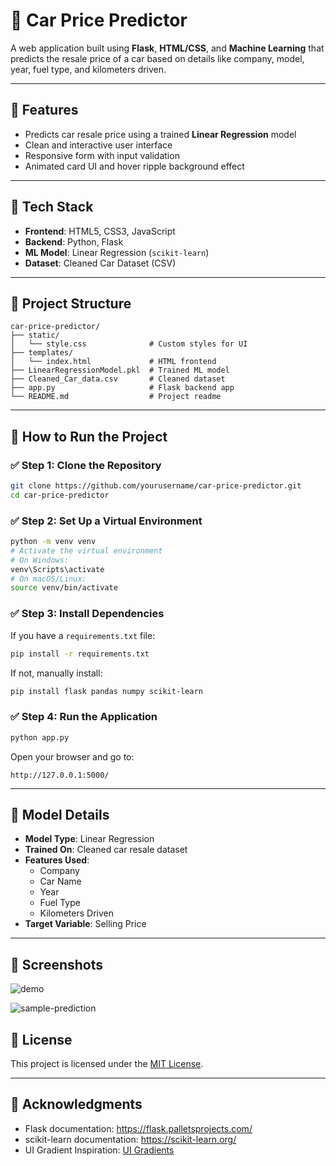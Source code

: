 # 🚗 Car Price Predictor

A web application built using **Flask**, **HTML/CSS**, and **Machine Learning** that predicts the resale price of a car based on details like company, model, year, fuel type, and kilometers driven.

---

## 📌 Features

- Predicts car resale price using a trained **Linear Regression** model
- Clean and interactive user interface
- Responsive form with input validation
- Animated card UI and hover ripple background effect

---

## 🧠 Tech Stack

- **Frontend**: HTML5, CSS3, JavaScript  
- **Backend**: Python, Flask  
- **ML Model**: Linear Regression (`scikit-learn`)  
- **Dataset**: Cleaned Car Dataset (CSV)

---

## 📁 Project Structure

```
car-price-predictor/
├── static/
│   └── style.css              # Custom styles for UI
├── templates/
│   └── index.html             # HTML frontend
├── LinearRegressionModel.pkl  # Trained ML model
├── Cleaned_Car_data.csv       # Cleaned dataset
├── app.py                     # Flask backend app
└── README.md                  # Project readme
```

---

## 🚀 How to Run the Project

### ✅ Step 1: Clone the Repository

```bash
git clone https://github.com/yourusername/car-price-predictor.git
cd car-price-predictor
```

### ✅ Step 2: Set Up a Virtual Environment

```bash
python -m venv venv
# Activate the virtual environment
# On Windows:
venv\Scripts\activate
# On macOS/Linux:
source venv/bin/activate
```

### ✅ Step 3: Install Dependencies

If you have a `requirements.txt` file:

```bash
pip install -r requirements.txt
```

If not, manually install:

```bash
pip install flask pandas numpy scikit-learn
```

### ✅ Step 4: Run the Application

```bash
python app.py
```

Open your browser and go to:

```
http://127.0.0.1:5000/
```

---

## 🧪 Model Details

- **Model Type**: Linear Regression
- **Trained On**: Cleaned car resale dataset
- **Features Used**:
  - Company
  - Car Name
  - Year
  - Fuel Type
  - Kilometers Driven
- **Target Variable**: Selling Price

---

## 📸 Screenshots

![demo](https://github.com/user-attachments/assets/5aa61900-cea4-4e11-8c44-ed5682f16f38)

![sample-prediction](https://github.com/user-attachments/assets/917ad49b-98cd-41c4-bd66-e95a3bb374f6)

## 📃 License

This project is licensed under the [MIT License](https://opensource.org/licenses/MIT).

---

## 🙌 Acknowledgments

- Flask documentation: https://flask.palletsprojects.com/
- scikit-learn documentation: https://scikit-learn.org/
- UI Gradient Inspiration: [UI Gradients](https://uigradients.com/)

